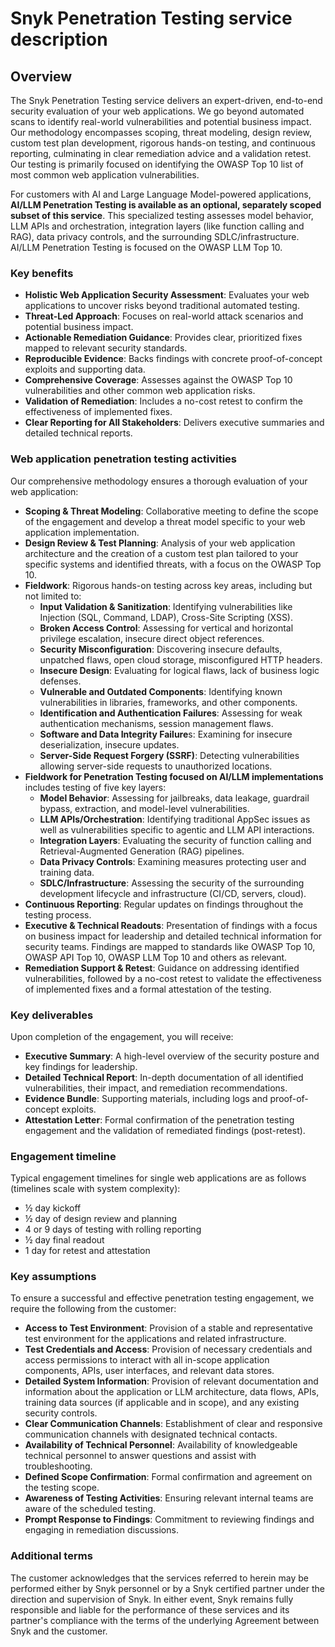 # Snyk Penetration Testing service description

## Overview

The Snyk Penetration Testing service delivers an expert-driven, end-to-end security evaluation of your web applications. We go beyond automated scans to identify real-world vulnerabilities and potential business impact. Our methodology encompasses scoping, threat modeling, design review, custom test plan development, rigorous hands-on testing, and continuous reporting, culminating in clear remediation advice and a validation retest. Our testing is primarily focused on identifying the OWASP Top 10 list of most common web application vulnerabilities.

For customers with AI and Large Language Model-powered applications, **AI/LLM Penetration Testing is available as an optional, separately scoped subset of this service**. This specialized testing assesses model behavior, LLM APIs and orchestration, integration layers (like function calling and RAG), data privacy controls, and the surrounding SDLC/infrastructure. AI/LLM Penetration Testing is focused on the OWASP LLM Top 10.

### Key benefits

* **Holistic Web Application Security Assessment**: Evaluates your web applications to uncover risks beyond traditional automated testing.
* **Threat-Led Approach**: Focuses on real-world attack scenarios and potential business impact.
* **Actionable Remediation Guidance**: Provides clear, prioritized fixes mapped to relevant security standards.
* **Reproducible Evidence**: Backs findings with concrete proof-of-concept exploits and supporting data.
* **Comprehensive Coverage**: Assesses against the OWASP Top 10 vulnerabilities and other common web application risks.
* **Validation of Remediation**: Includes a no-cost retest to confirm the effectiveness of implemented fixes.
* **Clear Reporting for All Stakeholders**: Delivers executive summaries and detailed technical reports.

### Web application penetration testing activities

Our comprehensive methodology ensures a thorough evaluation of your web application:

* **Scoping & Threat Modeling**: Collaborative meeting to define the scope of the engagement and develop a threat model specific to your web application implementation.
* **Design Review & Test Planning**: Analysis of your web application architecture and the creation of a custom test plan tailored to your specific systems and identified threats, with a focus on the OWASP Top 10.
* **Fieldwork**: Rigorous hands-on testing across key areas, including but not limited to:
  * **Input Validation & Sanitization**: Identifying vulnerabilities like Injection (SQL, Command, LDAP), Cross-Site Scripting (XSS).
  * **Broken Access Control**: Assessing for vertical and horizontal privilege escalation, insecure direct object references.
  * **Security Misconfiguration**: Discovering insecure defaults, unpatched flaws, open cloud storage, misconfigured HTTP headers.
  * **Insecure Design**: Evaluating for logical flaws, lack of business logic defenses.
  * **Vulnerable and Outdated Components**: Identifying known vulnerabilities in libraries, frameworks, and other components.
  * **Identification and Authentication Failures**: Assessing for weak authentication mechanisms, session management flaws.
  * **Software and Data Integrity Failure**s: Examining for insecure deserialization, insecure updates.
  * **Server-Side Request Forgery (SSRF)**: Detecting vulnerabilities allowing server-side requests to unauthorized locations.
* **Fieldwork for Penetration Testing focused on AI/LLM implementations** includes testing of five key layers:
  * **Model Behavior**: Assessing for jailbreaks, data leakage, guardrail bypass, extraction, and model-level vulnerabilities.
  * **LLM APIs/Orchestration**: Identifying traditional AppSec issues as well as vulnerabilities specific to agentic and LLM API interactions.
  * **Integration Layers**: Evaluating the security of function calling and Retrieval-Augmented Generation (RAG) pipelines.
  * **Data Privacy Controls**: Examining measures protecting user and training data.
  * **SDLC/Infrastructure**: Assessing the security of the surrounding development lifecycle and infrastructure (CI/CD, servers, cloud).
* **Continuous Reporting**: Regular updates on findings throughout the testing process.
* **Executive & Technical Readouts**: Presentation of findings with a focus on business impact for leadership and detailed technical information for security teams. Findings are mapped to standards like OWASP Top 10, OWASP API Top 10, OWASP LLM Top 10 and others as relevant.
* **Remediation Support & Retest**: Guidance on addressing identified vulnerabilities, followed by a no-cost retest to validate the effectiveness of implemented fixes and a formal attestation of the testing.

### Key deliverables

Upon completion of the engagement, you will receive:

* **Executive Summary**: A high-level overview of the security posture and key findings for leadership.
* **Detailed Technical Report**: In-depth documentation of all identified vulnerabilities, their impact, and remediation recommendations.
* **Evidence Bundle**: Supporting materials, including logs and proof-of-concept exploits.
* **Attestation Letter**: Formal confirmation of the penetration testing engagement and the validation of remediated findings (post-retest).

### Engagement timeline

Typical engagement timelines for single web applications are as follows (timelines scale with system complexity):

* ½ day kickoff
* ½ day of design review and planning
* 4 or 9 days of testing with rolling reporting
* ½ day final readout
* 1 day for retest and attestation

### Key assumptions

To ensure a successful and effective penetration testing engagement, we require the following from the customer:

* **Access to Test Environment**: Provision of a stable and representative test environment for the applications and related infrastructure.
* **Test Credentials and Access**: Provision of necessary credentials and access permissions to interact with all in-scope application components, APIs, user interfaces, and relevant data stores.
* **Detailed System Information**: Provision of relevant documentation and information about the application or LLM architecture, data flows, APIs, training data sources (if applicable and in scope), and any existing security controls.
* **Clear Communication Channels**: Establishment of clear and responsive communication channels with designated technical contacts.
* **Availability of Technical Personnel**: Availability of knowledgeable technical personnel to answer questions and assist with troubleshooting.
* **Defined Scope Confirmation**: Formal confirmation and agreement on the testing scope.
* **Awareness of Testing Activities**: Ensuring relevant internal teams are aware of the scheduled testing.
* **Prompt Response to Findings**: Commitment to reviewing findings and engaging in remediation discussions.

### Additional terms

The customer acknowledges that the services referred to herein may be performed either by Snyk personnel or by a Snyk certified partner under the direction and supervision of Snyk. In either event, Snyk remains fully responsible and liable for the performance of these services and its partner's compliance with the terms of the underlying Agreement between Snyk and the customer.

